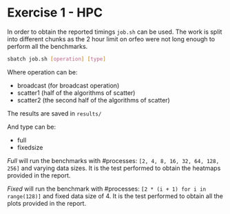 # Exercise 1 - HPC

In order to obtain the reported timings `job.sh` can be used.
The work is split into different chunks as the 2 hour limit on orfeo were not long enough to perform all the benchmarks.

```bash
sbatch job.sh [operation] [type]
```

Where operation can be:

- broadcast (for broadcast operation)
- scatter1 (half of the algorithms of scatter)
- scatter2 (the second half of the algorithms of scatter)

The results are saved in `results/`

And type can be:

- full
- fixedsize

*Full* will run the benchmarks with #processes:
`[2, 4, 8, 16, 32, 64, 128, 256]` and varying data sizes.
It is the test performed to obtain the heatmaps provided in the report.

*Fixed* will run the benchmark with #processes:
`[2 * (i + 1) for i in range(128)]` and fixed data size of 4.
It is the test performed to obtain all the plots provided in the report.